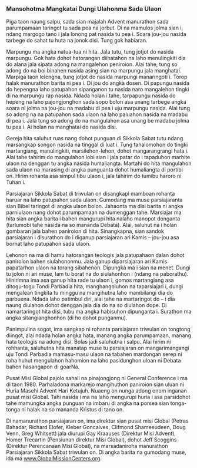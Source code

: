 ### Mansohotma Mangkatai Dungi Ulahonma Sada Ulaon

Piga taon naung salpu, sada sian majalah Advent manurathon sada parumpamaan taringot tu sada pea na jorbut. Di na mamulos jolma sian i, ndang margogo tano i jala lonong pat nasida tu pea i. Soara jou-jou nasida tarbege do sahat tu huta na jonok disi. Tung gok habiaran.

Marpungu ma angka natua-tua ni hita. Jala tutu, tung jotjot do nasida marpungu. Gok hata dohot hatorangan diihatahon na laho menulingkiti dia do alana jala sipata adong na mangalehon peniroion. Alai tahe, tung so adong do na boi binahen nasida asing sian na marpungu jala manghatai. Marpiga taon lelengna, tung jotjot do nasida marpungi manaringoti i. Torop halak manurathon barita ni pea i. Di jou do angka dosen. Di papungu nasida do hepengna laho patupahon sipanganon tu nasida naro mangalehon tingki di na marpungu rap nasida. Ndada holan i tahe, tarpapungu nasida do hepeng na laho pajongjonghon sada sopo bolon asa unang tarbege angka soara ni jolma na jou-jou na madabu di pea i uju marpungu nasida. Alai tung so adong na na patupahon sada ulaon na laho paluahon nasida na madabu di pea i. Jala tung so adong do na mangulahon asa unang be madabu jolma tu pea i. Ai holan na manghatai do nasida disi.

Gereja hita saluhut ruas nang dohot punguan di Sikkola Sabat tutu ndang marsangkap songon nasida na tinggal di luat i. Tung tahalomohon do tingki martangiang, manulingkiti, marsilehon-lehon, dohot mangarangrangi hata i. Alai tahe tahirim do mangulahon lobi sian i jala patar do i tapaduhon marhite ulaon na denggan tu angka nasida humaliangta. Martahi do hita mangulahon sada ulaon na marasing di angka punguanta dohot humaliangta di portibi on. Hirim rohanta asa simpul tibu ulaon i, jala tahirim do tumibu haroro ni Tuhan i.

Parsiajaran Sikkola Sabat di triwulan on disangkapi mamboan rohanta haruar na laho patupahon sada ulaon. Gumodang ma muse parsiajaranta sian Bibel taringot di angka ulaon bolon. Jahaonta ma disi barita ni angka parniulaon nang dohot parumpamaan na dumenggan tahe. Marsiajar ma hita sian angka barita i bahen mangurupi hita nalaho manopot donganta (tarlumobi tahe nasida na so mananda Debata). Alai, saluhut na i holan gombaran jala bahen paniroion di hita. Sinangkapna, sian sandok parsiajaran i disurathon do i diganup parsiajaran ari Kamis – jou-jou asa borhat laho patupahon sada ulaon.

Lehonon na ma di hamu hatorangan teologis jala patupahaon dalan dohot paniroion bahen siulahononmu. Jala ganup diparsiajaran ari Kamis papatarhon ulaon na torang sibahenon. Dipungka ma i sian na menet. Dungi tu jolon ni ari muse, lam tu borat na do siulahonhon i (ndang na paborathu). Hinirimna ima asa ganup hita rade tu ulaon i, gomos martangiang asa ditogu-togu Tondi Parbadia hita, manghangoluhon na taparsiajari i, dungi mengalean tingkita tu minggu na mangihutna laho mambilangi dia do parbuena. Ndada laho patimbul diri, alai tahe na martaringot do – i dia naung diulahon dohot denggan jala dia do na so diulahon dope. Di namartaringot hita disi, tubu ma angka habisuhon dipunganta i. Surathon ma angka sitangianghonhon (di ho dohot punganmu).

Panimpulina sogot, ima sangkap ni rohanta parsiajaran triwulan on tongtong diingot, alai ndada holan angka hata, manang angka parumpamaan, manang hata teologis na adong disi. Bolas jadi saluhutna i salpu. Alai hirim ni rohhanta, saluhutna hita manatap muse tu parsiajaran on mangarimangangi uju Tondi Parbadia mamasu-masu ulaon na tabahen mardongan serep ni roha huhut mengulahon hahomion na laho pasidunghon uloan ni Debata bahen hasangapon di goarNa.

Pusat Misi Global pajolo sahali na pinajongjong ni General Conference i ma di taon 1980. Parhaladona markarejo mangihuthon paniroion sian uluan ni Huria Masehi Advent Hari Ketujuh. Nuaeng on nunga adong onom inganan pusat misi Global. Tahi nasida i ma na laho mengurupi huria i asa parsidohot tahe mamungka angka punguan na imbaru di angka na porsea sian tonga-tonga ni halak na so mananda Kristus di tano on.

Di namanurathon parsiajaran on, ima direktur sian pusat misi Global (Petras Bahadar, Richard Elofer, Kleber Goncalves, Clifmond Shameeudeen, Doug Venn, Greg Whitsett) jala diurupi Gay Kraauses (Direktur Misi Advent), Homer Trecartin (Pensiunan direktur Misi Global), dohot Jeff Scoggins (Direktur Perencanaan Misi Global), na marsadaniroha manurathon Parsiajaran Sikkola Sabat triwulan on. Di angka barita na gumodang muse, ida ma www.GlobalMissionCenters.org.